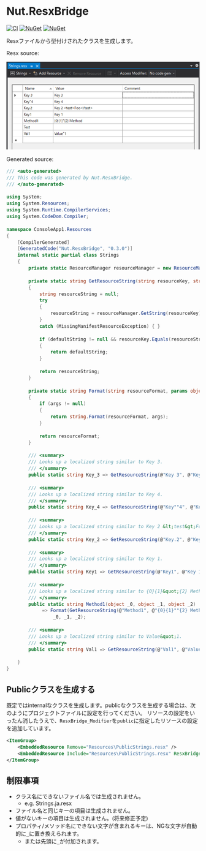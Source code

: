# Nut.ResxBridge

[![CI](https://github.com/Archway-SharedLib/Nut.ResxBridge/workflows/CI/badge.svg)](https://github.com/Archway-SharedLib/Nut.ResxBridge/actions)
[![NuGet](https://img.shields.io/nuget/vpre/Nut.ResxBridge.svg)](https://www.nuget.org/packages/Nut.ResxBridge) 
[![NuGet](https://img.shields.io/nuget/dt/Nut.ResxBridge.svg)](https://www.nuget.org/packages/Nut.ResxBridge)

Resxファイルから型付けされたクラスを生成します。

Resx source:

![リソースファイル](./docs/images/resx_file.png)

Generated source:

```cs
/// <auto-generated>
/// This code was generated by Nut.ResxBridge.
/// </auto-generated>

using System;
using System.Resources;
using System.Runtime.CompilerServices;
using System.CodeDom.Compiler;

namespace ConsoleApp1.Resources
{
    [CompilerGenerated]
    [GeneratedCode("Nut.ResxBridge", "0.3.0")]
    internal static partial class Strings
    {
        private static ResourceManager resourceManager = new ResourceManager(typeof(ConsoleApp1.Resources.Strings));

        private static string GetResourceString(string resourceKey, string defaultString = null)
        {
            string resourceString = null;
            try
            {
                resourceString = resourceManager.GetString(resourceKey);
            }
            catch (MissingManifestResourceException) { }

            if (defaultString != null && resourceKey.Equals(resourceString))
            {
                return defaultString;
            }

            return resourceString;
        }

        private static string Format(string resourceFormat, params object[] args)
        {
            if (args != null)
            {
                return string.Format(resourceFormat, args);
            }

            return resourceFormat;
        }

        /// <summary>
        /// Looks up a localized string similar to Key 3.
        /// </summary>
        public static string Key_3 => GetResourceString(@"Key 3", @"Key 3");

        /// <summary>
        /// Looks up a localized string similar to Key 4.
        /// </summary>
        public static string Key_4 => GetResourceString(@"Key""4", @"Key 4");

        /// <summary>
        /// Looks up a localized string similar to Key 2 &lt;test&gt;Foo&lt;/test&gt;.
        /// </summary>
        public static string Key_2 => GetResourceString(@"Key.2", @"Key 2 <test>Foo</test>");

        /// <summary>
        /// Looks up a localized string similar to Key 1.
        /// </summary>
        public static string Key1 => GetResourceString(@"Key1", @"Key 1");

        /// <summary>
        /// Looks up a localized string similar to {0}{1}&quot;{2} Method.
        /// </summary>
        public static string Method1(object _0, object _1, object _2)
             => Format(GetResourceString(@"Method1", @"{0}{1}""{2} Method"), 
                 _0, _1, _2);

        /// <summary>
        /// Looks up a localized string similar to Value&quot;1.
        /// </summary>
        public static string Val1 => GetResourceString(@"Val1", @"Value""1");

    }
}
```

## Publicクラスを生成する

既定ではinternalなクラスを生成します。publicなクラスを生成する場合は、次のようにプロジェクトファイルに設定を行ってください。
リソースの設定をいったん消したうえで、`ResxBridge_Modifier`を`public`に指定したリソースの設定を追加しています。

```xml
<ItemGroup>
    <EmbeddedResource Remove="Resources\PublicStrings.resx" />
    <EmbeddedResource Include="Resources\PublicStrings.resx" ResxBridge_Modifier="public" />
</ItemGroup>
```

## 制限事項

- クラス名にできないファイル名では生成されません。
  - e.g. Strings.ja.resx
- ファイル名と同じキーの項目は生成されません。
- 値がないキーの項目は生成されません。(将来修正予定)
- プロパティ/メソッド名にできない文字が含まれるキーは、NGな文字が自動的に`_`に置き換えられます。
  - または先頭に`_`が付加されます。
